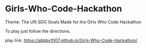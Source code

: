 # Girls-Who-Code-Hackathon
Theme: The UN SDG Goals 
 Made for the Girls Who Code Hackathon

 To play just follow the directions.

 play link: https://abbby1007.github.io/Girls-Who-Code-Hackathon/
